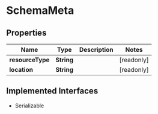 

# SchemaMeta


## Properties

Name | Type | Description | Notes
------------ | ------------- | ------------- | -------------
**resourceType** | **String** |  |  [readonly]
**location** | **String** |  |  [readonly]


## Implemented Interfaces

* Serializable


